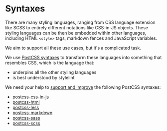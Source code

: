 # Syntaxes

There are many styling languages, ranging from CSS language extension like SCSS to entirely different notations like CSS-in-JS objects. These styling languages can be then be embedded within other languages, including HTML `<style>` tags, markdown fences and JavaScript variables.

We aim to support all these use cases, but it's a complicated task.

We use [PostCSS syntaxes](https://github.com/postcss/postcss#syntaxes) to transform these languages into something that resembles CSS, which is the language that:

- underpins all the other styling languages
- is best understood by stylelint

We need your help to [support and improve](https://github.com/postcss/postcss/blob/master/docs/syntax.md) the following PostCSS syntaxes:

- [postcss-css-in-js](https://github.com/stylelint/postcss-css-in-js)
- [postcss-html](https://github.com/gucong3000/postcss-html)
- [postcss-less](https://github.com/webschik/postcss-less)
- [postcss-markdown](https://github.com/stylelint/postcss-markdown)
- [postcss-sass](https://github.com/AleshaOleg/postcss-sass)
- [postcss-scss](https://github.com/postcss/postcss-scss)
